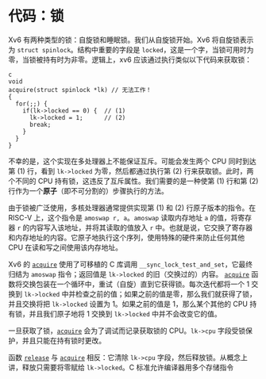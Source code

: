 # 代码：锁

Xv6 有两种类型的锁：自旋锁和睡眠锁。我们从自旋锁开始。Xv6 将自旋锁表示为 `struct spinlock`。结构中重要的字段是 `locked`，这是一个字，当锁可用时为零，当锁被持有时为非零。逻辑上，xv6 应该通过执行类似以下代码来获取锁：


```
c
void
acquire(struct spinlock *lk) // 无法工作！
{
  for(;;) {
    if(lk->locked == 0) {  // (1)
      lk->locked = 1;      // (2)
      break;
    }
  }
}

```


不幸的是，这个实现在多处理器上不能保证互斥。可能会发生两个 CPU 同时到达第 (1) 行，看到 `lk->locked` 为零，然后都通过执行第 (2) 行来获取锁。此时，两个不同的 CPU 持有锁，这违反了互斥属性。我们需要的是一种使第 (1) 行和第 (2) 行作为一个**原子**（即不可分割的）步骤执行的方法。

由于锁被广泛使用，多核处理器通常提供实现第 (1) 和 (2) 行原子版本的指令。在 RISC-V 上，这个指令是 `amoswap r, a`。`amoswap` 读取内存地址 `a` 的值，将寄存器 `r` 的内容写入该地址，并将其读取的值放入 `r` 中。也就是说，它交换了寄存器和内存地址的内容。它原子地执行这个序列，使用特殊的硬件来防止任何其他 CPU 在读和写之间使用该内存地址。

Xv6 的 [`acquire`](/source/xv6-riscv/kernel/defs.h.md) 使用了可移植的 C 库调用 `__sync_lock_test_and_set`，它最终归结为 `amoswap` 指令；返回值是 `lk->locked` 的旧（交换过的）内容。 [`acquire`](/source/xv6-riscv/kernel/defs.h.md) 函数将交换包装在一个循环中，重试（自旋）直到它获得锁。每次迭代都将一个 1 交换到 `lk->locked` 中并检查之前的值；如果之前的值是零，那么我们就获得了锁，并且交换将把 `lk->locked` 设置为 1。如果之前的值是 1，那么某个其他的 CPU 持有锁，并且我们原子地将 1 交换到 `lk->locked` 中并不会改变它的值。

一旦获取了锁，[`acquire`](/source/xv6-riscv/kernel/defs.h.md) 会为了调试而记录获取锁的 CPU。`lk->cpu` 字段受锁保护，并且只能在持有锁时更改。

函数 [`release`](/source/xv6-riscv/kernel/defs.h.md) 与 [`acquire`](/source/xv6-riscv/kernel/defs.h.md) 相反：它清除 `lk->cpu` 字段，然后释放锁。从概念上讲，释放只需要将零赋给 `lk->locked`。C 标准允许编译器用多个存储指令